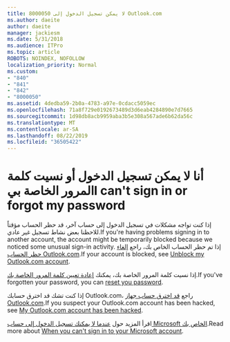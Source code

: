 ```yaml
---
title: 8000050 لا يمكن تسجيل الدخول إلى Outlook.com
ms.author: daeite
author: daeite
manager: jackiesm
ms.date: 5/31/2018
ms.audience: ITPro
ms.topic: article
ROBOTS: NOINDEX, NOFOLLOW
localization_priority: Normal
ms.custom:
- "840"
- "841"
- "842"
- "8000050"
ms.assetid: 4dedba59-2b0a-4783-a97e-0cdacc5059ec
ms.openlocfilehash: 71a8f729e0192673489d3d6eab4284890e7d7665
ms.sourcegitcommit: 1d98db8acb9959aba3b5e308a567ade6b62da56c
ms.translationtype: MT
ms.contentlocale: ar-SA
ms.lasthandoff: 08/22/2019
ms.locfileid: "36505422"
---
```

# <a name="i-cant-sign-in-or-forgot-my-password"></a><span data-ttu-id="06946-102">أنا لا يمكن تسجيل الدخول أو نسيت كلمة المرور الخاصة بي</span><span class="sxs-lookup"><span data-stu-id="06946-102">I can't sign in or forgot my password</span></span>

<span data-ttu-id="06946-103">إذا كنت تواجه مشكلات في تسجيل الدخول إلى حساب آخر، قد حظر الحساب مؤقتاً للاحظنا بعض نشاط تسجيل غير عادي.</span><span class="sxs-lookup"><span data-stu-id="06946-103">If you're having problems signing in to another account, the account might be temporarily blocked because we noticed some unusual sign-in activity.</span></span> <span data-ttu-id="06946-104">إذا تم حظر الحساب الخاص بك، راجع [إلغاء حظر الحساب Outlook.com](https://support.office.com/article/f4ad2701-d166-4d8b-8a6a-9af2a1f8a4c4?wt.mc_id=Office_Outlook_com_Alchemy).</span><span class="sxs-lookup"><span data-stu-id="06946-104">If your account is blocked, see [Unblock my Outlook.com account](https://support.office.com/article/f4ad2701-d166-4d8b-8a6a-9af2a1f8a4c4?wt.mc_id=Office_Outlook_com_Alchemy).</span></span>
  
<span data-ttu-id="06946-105">إذا نسيت كلمة المرور الخاصة بك، يمكنك [إعادة تعيين كلمة المرور الخاصة بك](https://go.microsoft.com/fwlink/p/?linkid=841909).</span><span class="sxs-lookup"><span data-stu-id="06946-105">If you've forgotten your password, you can [reset you password](https://go.microsoft.com/fwlink/p/?linkid=841909).</span></span>
  
<span data-ttu-id="06946-106">إذا كنت تشك قد اخترق حسابك Outlook.com، راجع [قد اخترق حساب جهاز Outlook.com](https://support.office.com/article/35993ac5-ac2f-494e-aacb-5232dda453d8?wt.mc_id=Office_Outlook_com_Alchemy).</span><span class="sxs-lookup"><span data-stu-id="06946-106">If you suspect your Outlook.com account has been hacked, see [My Outlook.com account has been hacked](https://support.office.com/article/35993ac5-ac2f-494e-aacb-5232dda453d8?wt.mc_id=Office_Outlook_com_Alchemy).</span></span>
  
<span data-ttu-id="06946-107">اقرأ المزيد حول [عندما لا يمكنك تسجيل الدخول إلى حساب Microsoft الخاص بك](https://go.microsoft.com/fwlink/p/?linkid=842227).</span><span class="sxs-lookup"><span data-stu-id="06946-107">Read more about [When you can't sign in to your Microsoft account](https://go.microsoft.com/fwlink/p/?linkid=842227).</span></span>
  